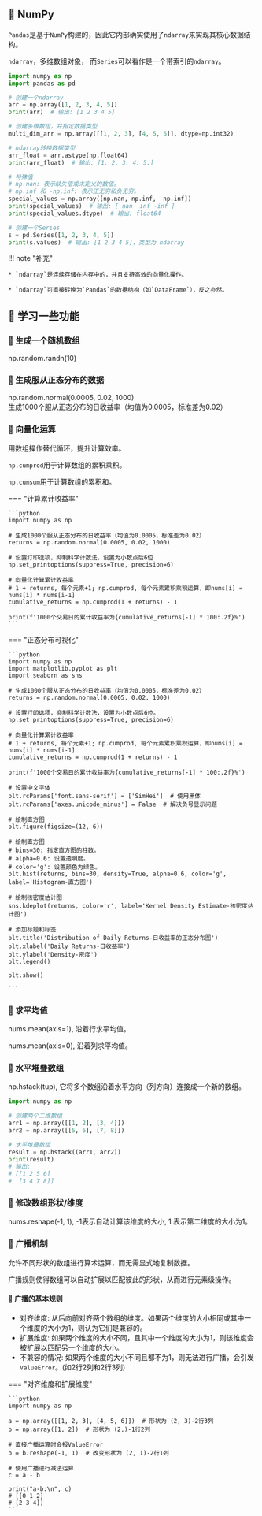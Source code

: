 ## 📌 NumPy

`Pandas`是基于`NumPy`构建的，因此它内部确实使用了`ndarray`来实现其核心数据结构。

`ndarray`，多维数组对象， 而`Series`可以看作是一个带索引的`ndarray`。

```python
import numpy as np
import pandas as pd

# 创建一个ndarray
arr = np.array([1, 2, 3, 4, 5])
print(arr)  # 输出: [1 2 3 4 5]

# 创建多维数组，并指定数据类型
multi_dim_arr = np.array([[1, 2, 3], [4, 5, 6]], dtype=np.int32)

# ndarray转换数据类型
arr_float = arr.astype(np.float64)
print(arr_float)  # 输出: [1. 2. 3. 4. 5.]

# 特殊值
# np.nan: 表示缺失值或未定义的数值。
# np.inf 和 -np.inf: 表示正无穷和负无穷。
special_values = np.array([np.nan, np.inf, -np.inf])
print(special_values)  # 输出: [ nan  inf -inf ]
print(special_values.dtype)  # 输出: float64

# 创建一个Series
s = pd.Series([1, 2, 3, 4, 5])
print(s.values)  # 输出: [1 2 3 4 5]，类型为 ndarray

```

!!! note "补充"

    * `ndarray`是连续存储在内存中的，并且支持高效的向量化操作。

    * `ndarray`可直接转换为`Pandas`的数据结构（如`DataFrame`），反之亦然。

## 📌 学习一些功能

### 🚁 生成一个随机数组

np.random.randn(10)

### 🚁 生成服从正态分布的数据

np.random.normal(0.0005, 0.02, 1000)  
生成1000个服从正态分布的日收益率（均值为0.0005，标准差为0.02）

### 🚁 向量化运算

用数组操作替代循环，提升计算效率。

`np.cumprod`用于计算数组的累积乘积。

`np.cumsum`用于计算数组的累积和。

=== "计算累计收益率"

    ```python
    import numpy as np
    
    # 生成1000个服从正态分布的日收益率（均值为0.0005，标准差为0.02）
    returns = np.random.normal(0.0005, 0.02, 1000)
    
    # 设置打印选项，抑制科学计数法，设置为小数点后6位
    np.set_printoptions(suppress=True, precision=6)
    
    # 向量化计算累计收益率
    # 1 + returns, 每个元素+1; np.cumprod, 每个元素累积乘积运算，即nums[i] = nums[i] * nums[i-1]
    cumulative_returns = np.cumprod(1 + returns) - 1
    
    print(f'1000个交易日的累计收益率为{cumulative_returns[-1] * 100:.2f}%')
    ```

=== "正态分布可视化"

    ```python
    import numpy as np
    import matplotlib.pyplot as plt
    import seaborn as sns
    
    # 生成1000个服从正态分布的日收益率（均值为0.0005，标准差为0.02）
    returns = np.random.normal(0.0005, 0.02, 1000)
    
    # 设置打印选项，抑制科学计数法，设置为小数点后6位。
    np.set_printoptions(suppress=True, precision=6)
    
    # 向量化计算累计收益率
    # 1 + returns, 每个元素+1; np.cumprod, 每个元素累积乘积运算，即nums[i] = nums[i] * nums[i-1]
    cumulative_returns = np.cumprod(1 + returns) - 1
    
    print(f'1000个交易日的累计收益率为{cumulative_returns[-1] * 100:.2f}%')
    
    # 设置中文字体
    plt.rcParams['font.sans-serif'] = ['SimHei']  # 使用黑体
    plt.rcParams['axes.unicode_minus'] = False  # 解决负号显示问题
    
    # 绘制直方图
    plt.figure(figsize=(12, 6))
    
    # 绘制直方图
    # bins=30: 指定直方图的柱数。
    # alpha=0.6: 设置透明度。
    # color='g': 设置颜色为绿色。
    plt.hist(returns, bins=30, density=True, alpha=0.6, color='g', label='Histogram-直方图')
    
    # 绘制核密度估计图
    sns.kdeplot(returns, color='r', label='Kernel Density Estimate-核密度估计图')
    
    # 添加标题和标签
    plt.title('Distribution of Daily Returns-日收益率的正态分布图')
    plt.xlabel('Daily Returns-日收益率')
    plt.ylabel('Density-密度')
    plt.legend()
    
    plt.show()
    
    ```

### 🚁 求平均值

nums.mean(axis=1), 沿着行求平均值。

nums.mean(axis=0), 沿着列求平均值。

### 🚁 水平堆叠数组

np.hstack(tup), 它将多个数组沿着水平方向（列方向）连接成一个新的数组。

```python
import numpy as np

# 创建两个二维数组
arr1 = np.array([[1, 2], [3, 4]])
arr2 = np.array([[5, 6], [7, 8]])

# 水平堆叠数组
result = np.hstack((arr1, arr2))
print(result)
# 输出:
# [[1 2 5 6]
#  [3 4 7 8]]

```

### 🚁 修改数组形状/维度

nums.reshape(-1, 1), -1表示自动计算该维度的大小, 1 表示第二维度的大小为1。

### 🚁 广播机制

允许不同形状的数组进行算术运算，而无需显式地复制数据。

广播规则使得数组可以自动扩展以匹配彼此的形状，从而进行元素级操作。

#### 🔧 广播的基本规则

* 对齐维度: 从后向前对齐两个数组的维度。如果两个维度的大小相同或其中一个维度的大小为1，则认为它们是兼容的。
* 扩展维度: 如果两个维度的大小不同，且其中一个维度的大小为1，则该维度会被扩展以匹配另一个维度的大小。
* 不兼容的情况: 如果两个维度的大小不同且都不为1，则无法进行广播，会引发`ValueError`。(如2行2列和2行3列)

=== "对齐维度和扩展维度"

    ```python
    import numpy as np
    
    a = np.array([[1, 2, 3], [4, 5, 6]])  # 形状为 (2, 3)-2行3列
    b = np.array([1, 2])  # 形状为 (2,)-1行2列
    
    # 直接广播运算时会报ValueError
    b = b.reshape(-1, 1)  # 改变形状为 (2, 1)-2行1列
    
    # 使用广播进行减法运算
    c = a - b
    
    print("a-b:\n", c)
    # [[0 1 2]
    # [2 3 4]]
    ```
